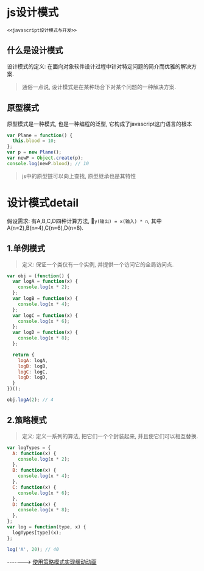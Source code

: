 # js设计模式
`<<javascript设计模式与开发>>`

## 什么是设计模式
设计模式的定义: 在面向对象软件设计过程中针对特定问题的简介而优雅的解决方案.
> 通俗一点说, 设计模式是在某种场合下对某个问题的一种解决方案.

## 原型模式
原型模式是一种模式, 也是一种编程的泛型, 它构成了javascript这门语言的根本
```javascript
var Plane = function() {
  this.blood = 10;
};
var p = new Plane();
var newP = Object.create(p);
console.log(newP.blood); // 10
```
> js中的原型链可以向上查找, 原型继承也是其特性

# 设计模式detail
假设需求: 有A,B,C,D四种计算方法, `y(输出) = x(输入) * n`, 其中A(n=2),B(n=4),C(n=6),D(n=8).

## 1.单例模式
> 定义: 保证一个类仅有一个实例, 并提供一个访问它的全局访问点.
```javascript
var obj = (function() {
  var logA = function(x) {
    console.log(x * 2);
  };
  var logB = function(x) {
    console.log(x * 4);
  };
  var logC = function(x) {
    console.log(x * 6);
  };
  var logD = function(x) {
    console.log(x * 8);
  };

  return {
    logA: logA,
    logB: logB,
    logC: logC,
    logD: logD,
  }
})();

obj.logA(2); // 4
```

## 2.策略模式
> 定义: 定义一系列的算法, 把它们一个个封装起来, 并且使它们可以相互替换.
```javascript
var logTypes = {
  A: function(x) {
    console.log(x * 2);
  },
  B: function(x) {
    console.log(x * 4);
  },
  C: function(x) {
    console.log(x * 6);
  },
  D: function(x) {
    console.log(x * 8);
  },
};
var log = function(type, x) {
  logTypes[type](x);
};

log('A', 20); // 40
```
-------> [使用策略模式实现缓动动画]()

